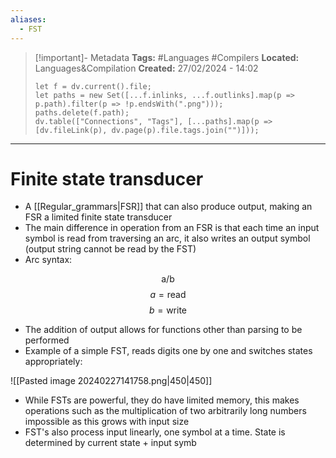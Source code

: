 ```yaml
---
aliases:
  - FST
---
```


> [!important]- Metadata
> **Tags:** #Languages #Compilers 
> **Located:** Languages&Compilation
> **Created:** 27/02/2024 - 14:02
> ```dataviewjs
> let f = dv.current().file;
> let paths = new Set([...f.inlinks, ...f.outlinks].map(p => p.path).filter(p => !p.endsWith(".png")));
> paths.delete(f.path);
> dv.table(["Connections", "Tags"], [...paths].map(p => [dv.fileLink(p), dv.page(p).file.tags.join("")]));
> ```

___
# Finite state transducer
- A [[Regular_grammars|FSR]] that can also produce output, making an FSR a limited finite state transducer 
- The main difference in operation from an FSR is that each time an input symbol is read from traversing an arc, it also writes an output symbol (output string cannot be read by the FST)
- Arc syntax:


$$\text{a/b}$$
$$a=\text{read}$$
$$b=\text{write}$$

- The addition of output allows for functions other than parsing to be performed 
- Example of a simple FST, reads digits one by one and switches states appropriately:

![[Pasted image 20240227141758.png|450|450]]

- While FSTs are powerful, they do have limited memory, this makes operations such as the multiplication of two arbitrarily long numbers impossible as this grows with input size
- FST's also process input linearly, one symbol at a time. State is determined by current state + input symb

